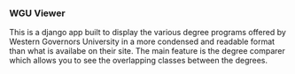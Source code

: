 ### WGU Viewer

This is a django app built to display the various degree programs offered by Western Governors University in a more condensed and readable format than what is availabe on their site.  The main feature is the degree comparer which allows you to see the overlapping classes between the degrees.